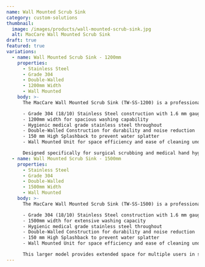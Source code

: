 ```yaml
---
name: Wall Mounted Scrub Sink
category: custom-solutions
thumbnail: 
  image: /images/products/wall-mounted-scrub-sink.jpg
  alt: MacCare Wall Mounted Scrub Sink
draft: true
featured: true
variations:
  - name: Wall Mounted Scrub Sink - 1200mm
    properties:
      - Stainless Steel
      - Grade 304
      - Double-Walled
      - 1200mm Width
      - Wall Mounted
    body: >-
      The MacCare Wall Mounted Scrub Sink (TW-SS-1200) is a professional-grade medical sink featuring:

      - Grade 304 (18/10) Stainless Steel construction with 1.6 mm gauge
      - 1200mm width for spacious washing capability
      - Hygienic medical grade stainless steel throughout
      - Double-Walled Construction for durability and noise reduction
      - 150 mm High Splashback to prevent water splatter
      - Wall Mounted Unit for space efficiency and ease of cleaning underneath

      Designed specifically for surgical scrubbing and medical hand hygiene procedures, this sink meets the highest standards for healthcare environments.
  - name: Wall Mounted Scrub Sink - 1500mm
    properties:
      - Stainless Steel
      - Grade 304
      - Double-Walled
      - 1500mm Width
      - Wall Mounted
    body: >-
      The MacCare Wall Mounted Scrub Sink (TW-SS-1500) is a professional-grade medical sink featuring:

      - Grade 304 (18/10) Stainless Steel construction with 1.6 mm gauge
      - 1500mm width for extensive washing capacity
      - Hygienic medical grade stainless steel throughout
      - Double-Walled Construction for durability and noise reduction
      - 150 mm High Splashback to prevent water splatter
      - Wall Mounted Unit for space efficiency and ease of cleaning underneath

      This larger model provides extended space for multiple users in surgical prep areas, making it ideal for busy operating departments and intensive care units.
---
```

